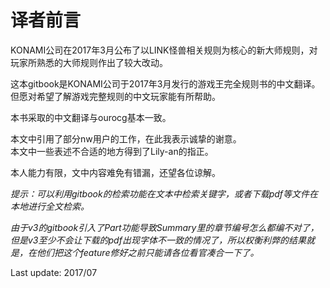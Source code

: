 # 译者前言

KONAMI公司在2017年3月公布了以LINK怪兽相关规则为核心的新大师规则，对玩家所熟悉的大师规则作出了较大改动。

这本gitbook是KONAMI公司于2017年3月发行的游戏王完全规则书的中文翻译。但愿对希望了解游戏完整规则的中文玩家能有所帮助。

本书采取的中文翻译与ourocg基本一致。

本文中引用了部分nw用户的工作，在此我表示诚挚的谢意。  
本文中一些表述不合适的地方得到了Lily-an的指正。

本人能力有限，文中内容难免有错漏，还望各位谅解。

_提示：可以利用gitbook的检索功能在文本中检索关键字，或者下载pdf等文件在本地进行全文检索。_

_由于v3的gitbook引入了Part功能导致Summary里的章节编号怎么都编不对了，但是v3至少不会让下载的pdf出现字体不一致的情况了，所以权衡利弊的结果就是，在他们把这个feature修好之前只能请各位看官凑合一下了。_

Last update: 2017/07